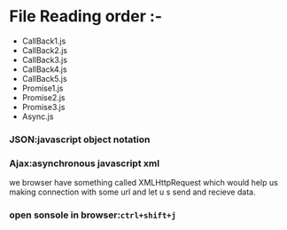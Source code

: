 # File Reading order :-
* CallBack1.js
* CallBack2.js
* CallBack3.js
* CallBack4.js
* CallBack5.js
* Promise1.js
* Promise2.js
* Promise3.js
* Async.js

### JSON:javascript object notation
### Ajax:asynchronous javascript xml
we browser have something called XMLHttpRequest which would help us making connection with some url and let u
s  send and recieve data.


### open sonsole in browser:```ctrl+shift+j```
